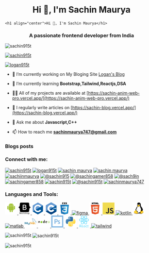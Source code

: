  <div style="text-align: center;">
       
  <img src = "https://d2r55xnwy6nx47.cloudfront.net/uploads/2023/06/GroupIsomorphism-byKikiLjung-Lede-scaled.webp" alt = "" width = "900px"> 
    </div>
    <h1 align="center">Hi 👋, I'm Sachin Maurya</h1>

    <h1 align="center">Hi 👋, I'm Sachin Maurya</h1>
<h3 align="center">A passionate frontend developer from India</h3>

<p align="left"> <img src="https://komarev.com/ghpvc/?username=sachin915t&label=Profile%20views&color=0e75b6&style=flat" alt="sachin915t" /> </p>

<p align="left"> <a href="https://github.com/ryo-ma/github-profile-trophy"><img src="https://github-profile-trophy.vercel.app/?username=sachin915t" alt="sachin915t" /></a> </p>

<p align="left"> <a href="https://twitter.com/logan915t" target="blank"><img src="https://img.shields.io/twitter/follow/logan915t?logo=twitter&style=for-the-badge" alt="logan915t" /></a> </p>

- 🔭 I’m currently working on My Bloging Site [Logan's Blog](https://sachin-blog.vercel.app/)

- 🌱 I’m currently learning **Bootstrap,Tailwind,Reactjs,DSA**

- 👨‍💻 All of my projects are available at [https://sachin-anim-web-pro.vercel.app/](https://sachin-anim-web-pro.vercel.app/)

- 📝 I regularly write articles on [https://sachin-blog.vercel.app/](https://sachin-blog.vercel.app/)

- 💬 Ask me about **Javascript,C++**

- 📫 How to reach me **sachinmaurya747@gmail.com**

### Blogs posts
<!-- BLOG-POST-LIST:START -->
<!-- BLOG-POST-LIST:END -->

<h3 align="left">Connect with me:</h3>
<p align="left">
<a href="https://codepen.io/sachin915t" target="blank"><img align="center" src="https://raw.githubusercontent.com/rahuldkjain/github-profile-readme-generator/master/src/images/icons/Social/codepen.svg" alt="sachin915t" height="30" width="40" /></a>
<a href="https://twitter.com/logan915t" target="blank"><img align="center" src="https://raw.githubusercontent.com/rahuldkjain/github-profile-readme-generator/master/src/images/icons/Social/twitter.svg" alt="logan915t" height="30" width="40" /></a>
<a href="https://linkedin.com/in/sachin maurya" target="blank"><img align="center" src="https://raw.githubusercontent.com/rahuldkjain/github-profile-readme-generator/master/src/images/icons/Social/linked-in-alt.svg" alt="sachin maurya" height="30" width="40" /></a>
<a href="https://fb.com/sachin maurya" target="blank"><img align="center" src="https://raw.githubusercontent.com/rahuldkjain/github-profile-readme-generator/master/src/images/icons/Social/facebook.svg" alt="sachin maurya" height="30" width="40" /></a>
<a href="https://instagram.com/sachiinmaurya" target="blank"><img align="center" src="https://raw.githubusercontent.com/rahuldkjain/github-profile-readme-generator/master/src/images/icons/Social/instagram.svg" alt="sachiinmaurya" height="30" width="40" /></a>
<a href="https://hashnode.com/@sachin915" target="blank"><img align="center" src="https://raw.githubusercontent.com/rahuldkjain/github-profile-readme-generator/master/src/images/icons/Social/hashnode.svg" alt="@sachin915" height="30" width="40" /></a>
<a href="https://medium.com/@sachingamer858" target="blank"><img align="center" src="https://raw.githubusercontent.com/rahuldkjain/github-profile-readme-generator/master/src/images/icons/Social/medium.svg" alt="@sachingamer858" height="30" width="40" /></a>
<a href="https://www.youtube.com/c/@sach9in" target="blank"><img align="center" src="https://raw.githubusercontent.com/rahuldkjain/github-profile-readme-generator/master/src/images/icons/Social/youtube.svg" alt="@sach9in" height="30" width="40" /></a>
<a href="https://www.hackerrank.com/sachingamer858" target="blank"><img align="center" src="https://raw.githubusercontent.com/rahuldkjain/github-profile-readme-generator/master/src/images/icons/Social/hackerrank.svg" alt="sachingamer858" height="30" width="40" /></a>
<a href="https://www.leetcode.com/sachin915t" target="blank"><img align="center" src="https://raw.githubusercontent.com/rahuldkjain/github-profile-readme-generator/master/src/images/icons/Social/leet-code.svg" alt="sachin915t" height="30" width="40" /></a>
<a href="https://www.hackerearth.com/@sachin915t" target="blank"><img align="center" src="https://raw.githubusercontent.com/rahuldkjain/github-profile-readme-generator/master/src/images/icons/Social/hackerearth.svg" alt="@sachin915t" height="30" width="40" /></a>
<a href="https://auth.geeksforgeeks.org/user/sachinmaurya747" target="blank"><img align="center" src="https://raw.githubusercontent.com/rahuldkjain/github-profile-readme-generator/master/src/images/icons/Social/geeks-for-geeks.svg" alt="sachinmaurya747" height="30" width="40" /></a>
</p>

<h3 align="left">Languages and Tools:</h3>
<p align="left"> <a href="https://developer.android.com" target="_blank" rel="noreferrer"> <img src="https://raw.githubusercontent.com/devicons/devicon/master/icons/android/android-original-wordmark.svg" alt="android" width="40" height="40"/> </a> <a href="https://getbootstrap.com" target="_blank" rel="noreferrer"> <img src="https://raw.githubusercontent.com/devicons/devicon/master/icons/bootstrap/bootstrap-plain-wordmark.svg" alt="bootstrap" width="40" height="40"/> </a> <a href="https://www.cprogramming.com/" target="_blank" rel="noreferrer"> <img src="https://raw.githubusercontent.com/devicons/devicon/master/icons/c/c-original.svg" alt="c" width="40" height="40"/> </a> <a href="https://www.w3schools.com/cpp/" target="_blank" rel="noreferrer"> <img src="https://raw.githubusercontent.com/devicons/devicon/master/icons/cplusplus/cplusplus-original.svg" alt="cplusplus" width="40" height="40"/> </a> <a href="https://www.w3schools.com/css/" target="_blank" rel="noreferrer"> <img src="https://raw.githubusercontent.com/devicons/devicon/master/icons/css3/css3-original-wordmark.svg" alt="css3" width="40" height="40"/> </a> <a href="https://www.figma.com/" target="_blank" rel="noreferrer"> <img src="https://www.vectorlogo.zone/logos/figma/figma-icon.svg" alt="figma" width="40" height="40"/> </a> <a href="https://www.w3.org/html/" target="_blank" rel="noreferrer"> <img src="https://raw.githubusercontent.com/devicons/devicon/master/icons/html5/html5-original-wordmark.svg" alt="html5" width="40" height="40"/> </a> <a href="https://developer.mozilla.org/en-US/docs/Web/JavaScript" target="_blank" rel="noreferrer"> <img src="https://raw.githubusercontent.com/devicons/devicon/master/icons/javascript/javascript-original.svg" alt="javascript" width="40" height="40"/> </a> <a href="https://kotlinlang.org" target="_blank" rel="noreferrer"> <img src="https://www.vectorlogo.zone/logos/kotlinlang/kotlinlang-icon.svg" alt="kotlin" width="40" height="40"/> </a> <a href="https://www.linux.org/" target="_blank" rel="noreferrer"> <img src="https://raw.githubusercontent.com/devicons/devicon/master/icons/linux/linux-original.svg" alt="linux" width="40" height="40"/> </a> <a href="https://www.mathworks.com/" target="_blank" rel="noreferrer"> <img src="https://upload.wikimedia.org/wikipedia/commons/2/21/Matlab_Logo.png" alt="matlab" width="40" height="40"/> </a> <a href="https://www.mysql.com/" target="_blank" rel="noreferrer"> <img src="https://raw.githubusercontent.com/devicons/devicon/master/icons/mysql/mysql-original-wordmark.svg" alt="mysql" width="40" height="40"/> </a> <a href="https://nodejs.org" target="_blank" rel="noreferrer"> <img src="https://raw.githubusercontent.com/devicons/devicon/master/icons/nodejs/nodejs-original-wordmark.svg" alt="nodejs" width="40" height="40"/> </a> <a href="https://www.photoshop.com/en" target="_blank" rel="noreferrer"> <img src="https://raw.githubusercontent.com/devicons/devicon/master/icons/photoshop/photoshop-line.svg" alt="photoshop" width="40" height="40"/> </a> <a href="https://www.python.org" target="_blank" rel="noreferrer"> <img src="https://raw.githubusercontent.com/devicons/devicon/master/icons/python/python-original.svg" alt="python" width="40" height="40"/> </a> <a href="https://reactjs.org/" target="_blank" rel="noreferrer"> <img src="https://raw.githubusercontent.com/devicons/devicon/master/icons/react/react-original-wordmark.svg" alt="react" width="40" height="40"/> </a> <a href="https://tailwindcss.com/" target="_blank" rel="noreferrer"> <img src="https://www.vectorlogo.zone/logos/tailwindcss/tailwindcss-icon.svg" alt="tailwind" width="40" height="40"/> </a> </p>

<p><img align="left" src="https://github-readme-stats.vercel.app/api/top-langs?username=sachin915t&show_icons=true&locale=en&layout=compact" alt="sachin915t" /></p>

<p>&nbsp;<img align="center" src="https://github-readme-stats.vercel.app/api?username=sachin915t&show_icons=true&locale=en" alt="sachin915t" /></p>

<p><img align="center" src="https://github-readme-streak-stats.herokuapp.com/?user=sachin915t&" alt="sachin915t" /></p>

   
    

